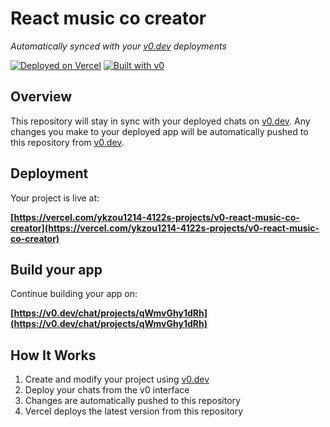 # React music co creator

*Automatically synced with your [v0.dev](https://v0.dev) deployments*

[![Deployed on Vercel](https://img.shields.io/badge/Deployed%20on-Vercel-black?style=for-the-badge&logo=vercel)](https://vercel.com/ykzou1214-4122s-projects/v0-react-music-co-creator)
[![Built with v0](https://img.shields.io/badge/Built%20with-v0.dev-black?style=for-the-badge)](https://v0.dev/chat/projects/qWmvGhy1dRh)

## Overview

This repository will stay in sync with your deployed chats on [v0.dev](https://v0.dev).
Any changes you make to your deployed app will be automatically pushed to this repository from [v0.dev](https://v0.dev).

## Deployment

Your project is live at:

**[https://vercel.com/ykzou1214-4122s-projects/v0-react-music-co-creator](https://vercel.com/ykzou1214-4122s-projects/v0-react-music-co-creator)**

## Build your app

Continue building your app on:

**[https://v0.dev/chat/projects/qWmvGhy1dRh](https://v0.dev/chat/projects/qWmvGhy1dRh)**

## How It Works

1. Create and modify your project using [v0.dev](https://v0.dev)
2. Deploy your chats from the v0 interface
3. Changes are automatically pushed to this repository
4. Vercel deploys the latest version from this repository